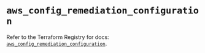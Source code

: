 # `aws_config_remediation_configuration`

Refer to the Terraform Registry for docs: [`aws_config_remediation_configuration`](https://registry.terraform.io/providers/hashicorp/aws/6.19.0/docs/resources/config_remediation_configuration).
